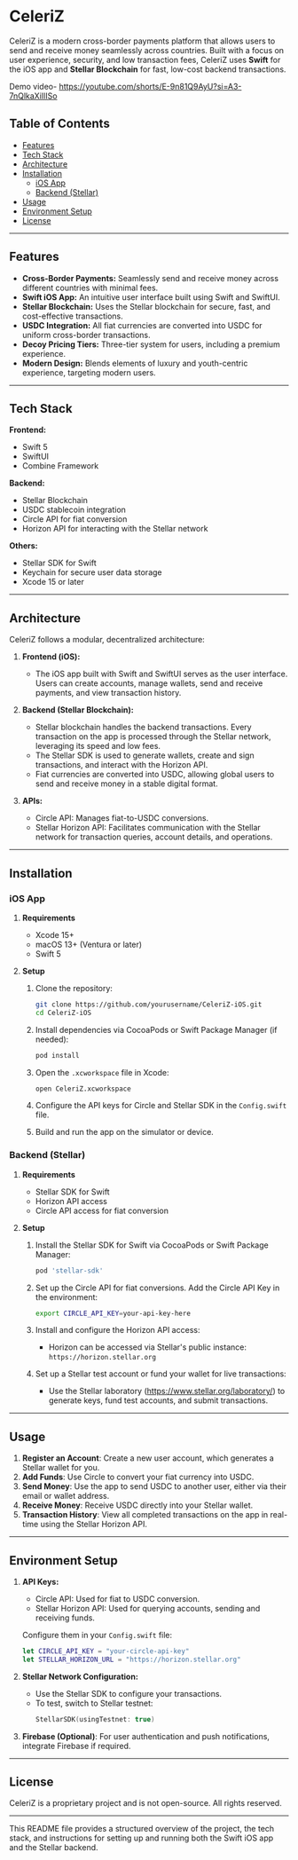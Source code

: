 # CeleriZ

CeleriZ is a modern cross-border payments platform that allows users to send and receive money seamlessly across countries. Built with a focus on user experience, security, and low transaction fees, CeleriZ uses **Swift** for the iOS app and **Stellar Blockchain** for fast, low-cost backend transactions.

Demo video- https://youtube.com/shorts/E-9n81Q9AyU?si=A3-7nQlkaXiIlISo

## Table of Contents
- [Features](#features)
- [Tech Stack](#tech-stack)
- [Architecture](#architecture)
- [Installation](#installation)
  - [iOS App](#ios-app)
  - [Backend (Stellar)](#backend-stellar)
- [Usage](#usage)
- [Environment Setup](#environment-setup)
- [License](#license)

---

## Features

- **Cross-Border Payments:** Seamlessly send and receive money across different countries with minimal fees.
- **Swift iOS App:** An intuitive user interface built using Swift and SwiftUI.
- **Stellar Blockchain:** Uses the Stellar blockchain for secure, fast, and cost-effective transactions.
- **USDC Integration:** All fiat currencies are converted into USDC for uniform cross-border transactions.
- **Decoy Pricing Tiers:** Three-tier system for users, including a premium experience.
- **Modern Design:** Blends elements of luxury and youth-centric experience, targeting modern users.

---

## Tech Stack

**Frontend:**
- Swift 5
- SwiftUI
- Combine Framework

**Backend:**
- Stellar Blockchain
- USDC stablecoin integration
- Circle API for fiat conversion
- Horizon API for interacting with the Stellar network

**Others:**
- Stellar SDK for Swift
- Keychain for secure user data storage
- Xcode 15 or later

---

## Architecture

CeleriZ follows a modular, decentralized architecture:

1. **Frontend (iOS):** 
    - The iOS app built with Swift and SwiftUI serves as the user interface. Users can create accounts, manage wallets, send and receive payments, and view transaction history.
    
2. **Backend (Stellar Blockchain):**
    - Stellar blockchain handles the backend transactions. Every transaction on the app is processed through the Stellar network, leveraging its speed and low fees.
    - The Stellar SDK is used to generate wallets, create and sign transactions, and interact with the Horizon API.
    - Fiat currencies are converted into USDC, allowing global users to send and receive money in a stable digital format.
    
3. **APIs:**
    - Circle API: Manages fiat-to-USDC conversions.
    - Stellar Horizon API: Facilitates communication with the Stellar network for transaction queries, account details, and operations.

---

## Installation

### iOS App

1. **Requirements**
   - Xcode 15+
   - macOS 13+ (Ventura or later)
   - Swift 5

2. **Setup**
   1. Clone the repository:
      ```bash
      git clone https://github.com/yourusername/CeleriZ-iOS.git
      cd CeleriZ-iOS
      ```

   2. Install dependencies via CocoaPods or Swift Package Manager (if needed):
      ```bash
      pod install
      ```

   3. Open the `.xcworkspace` file in Xcode:
      ```bash
      open CeleriZ.xcworkspace
      ```

   4. Configure the API keys for Circle and Stellar SDK in the `Config.swift` file.

   5. Build and run the app on the simulator or device.

### Backend (Stellar)

1. **Requirements**
   - Stellar SDK for Swift
   - Horizon API access
   - Circle API access for fiat conversion

2. **Setup**
   1. Install the Stellar SDK for Swift via CocoaPods or Swift Package Manager:
      ```bash
      pod 'stellar-sdk'
      ```

   2. Set up the Circle API for fiat conversions. Add the Circle API Key in the environment:
      ```bash
      export CIRCLE_API_KEY=your-api-key-here
      ```

   3. Install and configure the Horizon API access:
      - Horizon can be accessed via Stellar's public instance: `https://horizon.stellar.org`

   4. Set up a Stellar test account or fund your wallet for live transactions:
      - Use the Stellar laboratory (https://www.stellar.org/laboratory/) to generate keys, fund test accounts, and submit transactions.

---

## Usage

1. **Register an Account**: Create a new user account, which generates a Stellar wallet for you.
2. **Add Funds**: Use Circle to convert your fiat currency into USDC.
3. **Send Money**: Use the app to send USDC to another user, either via their email or wallet address.
4. **Receive Money**: Receive USDC directly into your Stellar wallet.
5. **Transaction History**: View all completed transactions on the app in real-time using the Stellar Horizon API.

---

## Environment Setup

1. **API Keys:**
   - Circle API: Used for fiat to USDC conversion.
   - Stellar Horizon API: Used for querying accounts, sending and receiving funds.

   Configure them in your `Config.swift` file:
   ```swift
   let CIRCLE_API_KEY = "your-circle-api-key"
   let STELLAR_HORIZON_URL = "https://horizon.stellar.org"
   ```

2. **Stellar Network Configuration:**
   - Use the Stellar SDK to configure your transactions.
   - To test, switch to Stellar testnet:
     ```swift
     StellarSDK(usingTestnet: true)
     ```

3. **Firebase (Optional)**: For user authentication and push notifications, integrate Firebase if required.

---

## License

CeleriZ is a proprietary project and is not open-source. All rights reserved.

---

This README file provides a structured overview of the project, the tech stack, and instructions for setting up and running both the Swift iOS app and the Stellar backend.
